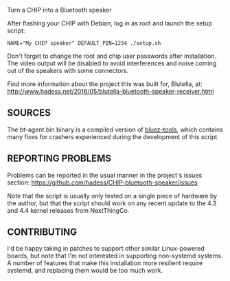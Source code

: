 Turn a CHIP into a Bluetooth speaker

After flashing your CHIP with Debian, log in as root and launch the
setup script:
```
NAME="My CHIP speaker" DEFAULT_PIN=1234 ./setup.sh
```

Don't forget to change the root and chip user passwords after installation.
The video output will be disabled to avoid interferences and noise coming out
of the speakers with some connectors.

Find more information about the project this was built for, Blutella, at:
http://www.hadess.net/2016/05/blutella-bluetooth-speaker-receiver.html

SOURCES
-------

The bt-agent.bin binary is a compiled version of [bluez-tools](https://github.com/khvzak/bluez-tools),
which contains many fixes for crashers experienced during the development of
this script.

REPORTING PROBLEMS
------------------

Problems can be reported in the usual manner in the project's issues section:
https://github.com/hadess/CHIP-bluetooth-speaker/issues

Note that the script is usually only tested on a single piece of hardware by
the author, but that the script should work on any recent update to the 4.3
and 4.4 kernel releases from NextThingCo.

CONTRIBUTING
------------
I'd be happy taking in patches to support other similar Linux-powered boards,
but note that I'm not interested in supporting non-systemd systems. A number
of features that make this installation more resilient require systemd, and
replacing them would be too much work.
